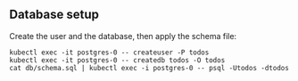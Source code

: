 ## Database setup

Create the user and the database, then apply the schema file:
```
kubectl exec -it postgres-0 -- createuser -P todos
kubectl exec -it postgres-0 -- createdb todos -O todos
cat db/schema.sql | kubectl exec -i postgres-0 -- psql -Utodos -dtodos
```
